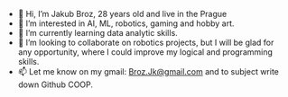 - 👋 Hi, I’m Jakub Broz, 28 years old and  live in the Prague 
- 👀 I’m interested in AI, ML, robotics, gaming and hobby art. 
- 🌱 I’m currently learning data analytic skills.
- 💞️ I’m looking to collaborate on robotics projects, but I will be glad for any opportunity, where I could improve my 
logical and programming skills.
- 📫 Let me know on my gmail: Broz.Jk@gmail.com and to subject write down Github COOP.

